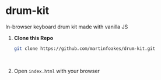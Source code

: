 # drum-kit
In-browser keyboard drum kit made with vanilla JS

1.  **Clone this Repo**

    ```bash
    git clone https://github.com/martinfoakes/drum-kit.git
    ```
    <br/>

2. Open `index.html` with your browser
